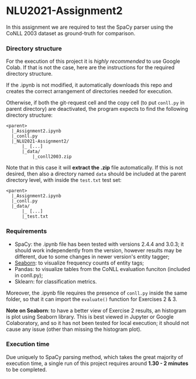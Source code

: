 # NLU2021-Assignment2

In this assignment we are required to test the SpaCy parser using the CoNLL 2003 dataset as ground-truth for comparison.

### Directory structure
For the execution of this project it is *highly recommended* to use Google Colab. If that is not the case, here are the instructions for
the required directory structure.

If the .ipynb is not modified, it automatically downloads this repo and creates the correct arrangement of directories needed for execution. 

Otherwise, if both the git-request cell and the copy cell (to put `conll.py` in parent directory) are deactivated, the program expects to find the following directory structure: 
```
<parent>
  |_Assignment2.ipynb
  |_conll.py
  |_NLU2021-Assignment2/
      |_ [...]
      |_data/
          |_conll2003.zip
```
Note that in this case it will **extract the .zip** file automatically. If this is not desired, then also a directory named `data` should be included at the parent directory level, with inside the `test.txt` test set:
```
<parent>
  |_Assignment2.ipynb
  |_conll.py
  |_data/
      |_ [...]
      |_test.txt
```

### Requirements

+ SpaCy: the .ipynb file has been tested with versions 2.4.4 and 3.0.3; it should work independently from the version, however results
may be different, due to some changes in newer version's entity tagger;
+ [Seaborn](https://seaborn.pydata.org/): to visualize frequency counts of entity tags;
+ Pandas: to visualize tables from the CoNLL evaluation funciton (included in conll.py);
+ Sklearn: for classification metrics.

Moreover, the .ipynb file requires the presence of `conll.py` inside the same folder, so that it can import the `evaluate()` function for Exercises 2 & 3.

**Note on Seaborn**: to have a better view of Exercise 2 results, an histogram is plot using Seaborn library. This is best viewed in Jupyter or Google Colaboratory, and so 
it has not been tested for local execution; it should not cause any issue (other than missing the histogram plot).

### Execution time
Due uniquely to SpaCy parsing method, which takes the great majority of execution time, a single run of this project requires around **1.30 - 2 minutes** to be completed. 
